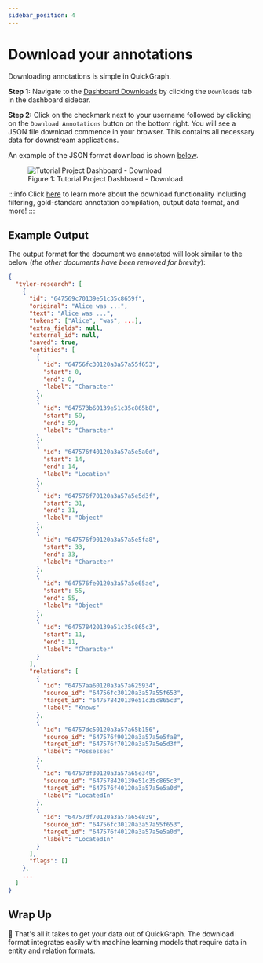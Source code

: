 ```yaml
---
sidebar_position: 4
---
```


# Download your annotations

Downloading annotations is simple in QuickGraph.

**Step 1:** Navigate to the [Dashboard Downloads](../interface/projects/dashboard/section-6-downloads) by clicking the `Downloads` tab in the dashboard sidebar.

**Step 2:** Click on the checkmark next to your username followed by clicking on the `Download Annotations` button on the bottom right. You will see a JSON file download commence in your browser. This contains all necessary data for downstream applications.

An example of the JSON format download is shown [below](#example-output).

<figure style={{textAlign: "center"}}>
    <img
    src={require('../../static/img/tutorial/download-your-project/dashboard_download_v1.png').default}
    alt="Tutorial Project Dashboard - Download"
    style={{height:"100%", border: "1px solid lightgrey"}}
    />
  <figcaption>Figure 1: Tutorial Project Dashboard - Download.</figcaption>
</figure>

:::info
Click [here](../interface/projects/dashboard/section-6-downloads) to learn more about the download functionality including filtering, gold-standard annotation compilation, output data format, and more!
:::

## Example Output

The output format for the document we annotated will look similar to the below (_the other documents have been removed for brevity_):

```json
{
  "tyler-research": [
    {
      "id": "647569c70139e51c35c8659f",
      "original": "Alice was ...",
      "text": "Alice was ...",
      "tokens": ["Alice", "was", ...],
      "extra_fields": null,
      "external_id": null,
      "saved": true,
      "entities": [
        {
          "id": "64756fc30120a3a57a55f653",
          "start": 0,
          "end": 0,
          "label": "Character"
        },
        {
          "id": "647573b60139e51c35c865b8",
          "start": 59,
          "end": 59,
          "label": "Character"
        },
        {
          "id": "647576f40120a3a57a5e5a0d",
          "start": 14,
          "end": 14,
          "label": "Location"
        },
        {
          "id": "647576f70120a3a57a5e5d3f",
          "start": 31,
          "end": 31,
          "label": "Object"
        },
        {
          "id": "647576f90120a3a57a5e5fa8",
          "start": 33,
          "end": 33,
          "label": "Character"
        },
        {
          "id": "647576fe0120a3a57a5e65ae",
          "start": 55,
          "end": 55,
          "label": "Object"
        },
        {
          "id": "647578420139e51c35c865c3",
          "start": 11,
          "end": 11,
          "label": "Character"
        }
      ],
      "relations": [
        {
          "id": "64757aa60120a3a57a625934",
          "source_id": "64756fc30120a3a57a55f653",
          "target_id": "647578420139e51c35c865c3",
          "label": "Knows"
        },
        {
          "id": "64757dc50120a3a57a65b156",
          "source_id": "647576f90120a3a57a5e5fa8",
          "target_id": "647576f70120a3a57a5e5d3f",
          "label": "Possesses"
        },
        {
          "id": "64757df30120a3a57a65e349",
          "source_id": "647578420139e51c35c865c3",
          "target_id": "647576f40120a3a57a5e5a0d",
          "label": "LocatedIn"
        },
        {
          "id": "64757df70120a3a57a65e839",
          "source_id": "64756fc30120a3a57a55f653",
          "target_id": "647576f40120a3a57a5e5a0d",
          "label": "LocatedIn"
        }
      ],
      "flags": []
    },
    ...
  ]
}
```

## Wrap Up

👏 That's all it takes to get your data out of QuickGraph. The download format integrates easily with machine learning models that require data in entity and relation formats.
